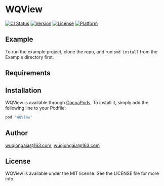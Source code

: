 # WQView

[![CI Status](https://img.shields.io/travis/wuqiongaia@163.com/WQView.svg?style=flat)](https://travis-ci.org/wuqiongaia@163.com/WQView)
[![Version](https://img.shields.io/cocoapods/v/WQView.svg?style=flat)](https://cocoapods.org/pods/WQView)
[![License](https://img.shields.io/cocoapods/l/WQView.svg?style=flat)](https://cocoapods.org/pods/WQView)
[![Platform](https://img.shields.io/cocoapods/p/WQView.svg?style=flat)](https://cocoapods.org/pods/WQView)

## Example

To run the example project, clone the repo, and run `pod install` from the Example directory first.

## Requirements

## Installation

WQView is available through [CocoaPods](https://cocoapods.org). To install
it, simply add the following line to your Podfile:

```ruby
pod 'WQView'
```

## Author

wuqiongaia@163.com, wuqiongaia@163.com

## License

WQView is available under the MIT license. See the LICENSE file for more info.
